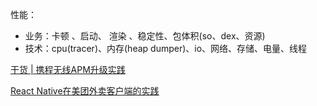 性能：
- 业务：卡顿 、启动、 渲染 、稳定性、包体积(so、dex、资源)
- 技术：cpu(tracer)、内存(heap dumper)、io、网络、存储、电量、线程

[干货 | 携程无线APM升级实践](https://mp.weixin.qq.com/s?__biz=MjM5MDI3MjA5MQ==&mid=2697269379&idx=1&sn=1227a77caf29ae0e732d976f3f909540&scene=21#wechat_redirect)

[React Native在美团外卖客户端的实践](https://tech.meituan.com/2019/12/19/meituan-mrn-practice.html)